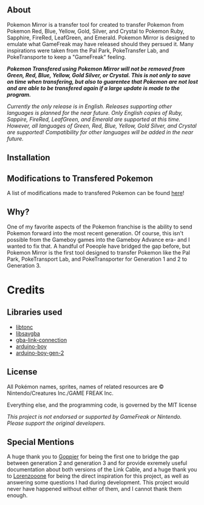 ## About
Pokemon Mirror is a transfer tool for created to transfer Pokemon from Pokemon Red, Blue, Yellow, Gold, Silver, and Crystal to Pokemon Ruby, Sapphire, FireRed, LeafGreen, and Emerald. Pokemon Mirror is designed to emulate what GameFreak may have released should they persued it. Many inspirations were taken from the Pal Park, PokeTransfer Lab, and PokeTransporte to keep a "GameFreak" feeling.

_**Pokemon Transfered using Pokemon Mirror will *not* be removed from Green, Red, Blue, Yellow, Gold Silver, or Crystal. This is not only to save on time when transfering, but also to guarentee that Pokemon are not lost and are able to be transfered again if a large update is made to the program.**_

*Currently the only release is in English. Releases supporting other languages is planned for the near future.*
*Only English copies of Ruby, Sappire, FireRed, LeafGreen, and Emerald are supported at this time. However, all languages of Green, Red, Blue, Yellow, Gold Silver, and Crystal are supported! Compatibility for other languages will be added in the near future.*

## Installation


## Modifications to Transfered Pokemon
A list of modifications made to transfered Pokemon can be found [here](https://github.com/Starport75/Pokemon_Mirror/blob/master/Pokemon_Modifications.md)!

## Why?
One of my favorite aspects of the Pokemon franchise is the ability to send Pokemon forward into the most recent generation. Of course, this isn't possible from the Gameboy games into the Gameboy Advance era- and I wanted to fix that. A handful of Poeople have bridged the gap before, but Pokemon Mirror is the first tool designed to transfer Pokemon like the Pal Park, PokeTransport Lab, and PokeTransporter for Generation 1 and 2 to Generation 3.

# Credits
## Libraries used
- [libtonc](https://github.com/devkitPro/libtonc)
- [libsavgba](https://github.com/laqieer/libsavgba)
- [gba-link-connection](https://github.com/rodri042/gba-link-connection)
- [arduino-boy](https://github.com/pepijndevos/arduino-boy)
- [arduino-boy-gen-2](https://github.com/stevenchaulk/arduino-poke-gen2)

## License
All Pokémon names, sprites, names of related resources are © Nintendo/Creatures Inc./GAME FREAK Inc.

Everything else, and the programming code, is governed by the MIT license

_This project is not endorsed or supported by GameFreak or Nintendo. Please support the original developers._

## Special Mentions
A huge thank you to [Goppier](https://www.youtube.com/@Goppier) for being the first one to bridge the gap between generation 2 and generation 3 and for provide exremely useful documentation about both versions of the Link Cable, and a huge thank you to [Lorenzooone](https://www.youtube.com/@Lorenzooone) for being the direct inspiration for this project, as well as answering some questions I had during development. This project would never have happened without either of them, and I cannot thank them enough.

